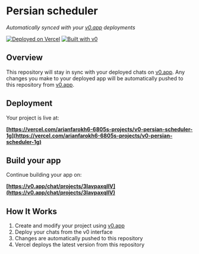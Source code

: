 # Persian scheduler

*Automatically synced with your [v0.app](https://v0.app) deployments*

[![Deployed on Vercel](https://img.shields.io/badge/Deployed%20on-Vercel-black?style=for-the-badge&logo=vercel)](https://vercel.com/arianfarokh6-6805s-projects/v0-persian-scheduler-1g)
[![Built with v0](https://img.shields.io/badge/Built%20with-v0.app-black?style=for-the-badge)](https://v0.app/chat/projects/3IavpaxqIIV)

## Overview

This repository will stay in sync with your deployed chats on [v0.app](https://v0.app).
Any changes you make to your deployed app will be automatically pushed to this repository from [v0.app](https://v0.app).

## Deployment

Your project is live at:

**[https://vercel.com/arianfarokh6-6805s-projects/v0-persian-scheduler-1g](https://vercel.com/arianfarokh6-6805s-projects/v0-persian-scheduler-1g)**

## Build your app

Continue building your app on:

**[https://v0.app/chat/projects/3IavpaxqIIV](https://v0.app/chat/projects/3IavpaxqIIV)**

## How It Works

1. Create and modify your project using [v0.app](https://v0.app)
2. Deploy your chats from the v0 interface
3. Changes are automatically pushed to this repository
4. Vercel deploys the latest version from this repository
